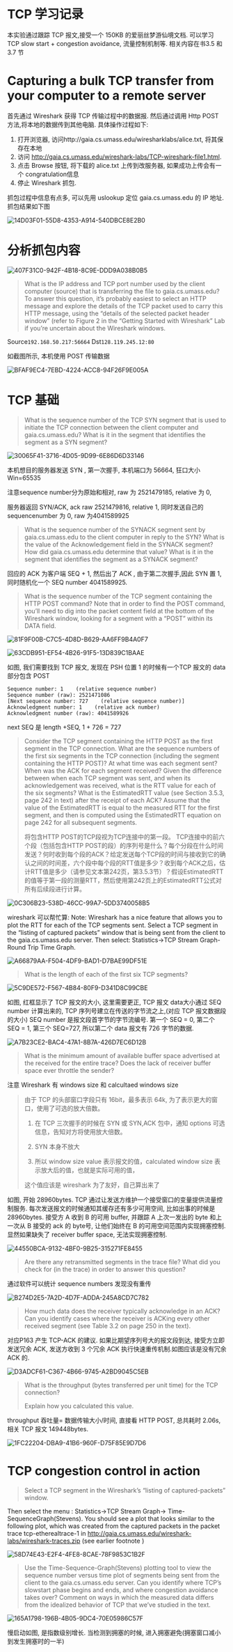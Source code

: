 # TCP 学习记录

本实验通过跟踪 TCP 报文,接受一个 150KB 的爱丽丝梦游仙境文档. 可以学习 TCP slow start + congestion avoidance, 流量控制机制等. 相关内容在书3.5 和 3.7 节

# Capturing a bulk TCP transfer from your computer to a remote server

首先通过 Wireshark 获得 TCP 传输过程中的数据报. 然后通过调用 Http POST 方法,将本地的数据传到其他电脑. 具体操作过程如下:

1. 打开浏览器, 访问http://gaia.cs.umass.edu/wiresharklabs/alice.txt, 将其保存在本地
2. 访问 http://gaia.cs.umass.edu/wireshark-labs/TCP-wireshark-file1.html.
3. 点击 Browse 按钮, 将下载的 alice.txt 上传到改服务器, 如果成功上传会有一个 congratulation信息
4. 停止 Wireshark 抓包.

抓包过程中信息有点多, 可以先用 uslookup 定位 gaia.cs.umass.edu 的 IP 地址. 抓包结果如下图

![14D03F01-55D8-4353-A914-540DBCE8E2B0](img/tcp_alice.png)

# 分析抓包内容

![407F31C0-942F-4B18-8C9E-DDD9A038B0B5](img/tcp_alice_ack_fin.png)

> What is the IP address and TCP port number used by the client computer (source) that is transferring the file to gaia.cs.umass.edu? To answer this question, it’s probably easiest to select an HTTP message and explore the details of the TCP packet used to carry this HTTP message, using the “details of the selected packet header window” (refer to Figure 2 in the “Getting Started with Wireshark” Lab if you’re uncertain about the Wireshark windows.

Source`192.168.50.217:56664` Dst`128.119.245.12:80`

如截图所示, 本机使用 POST 传输数据

![BFAF9EC4-7EBD-4224-ACC8-94F26F9E005A](img/tcp_http_post.png)



# TCP 基础

> What is the sequence number of the TCP SYN segment that is used to initiate the TCP connection between the client computer and gaia.cs.umass.edu? What is it in the segment that identifies the segment as a SYN segment?

![30065F41-3716-4D05-9D99-6E86D6D33146](img/tcp_syn_1.png)

本机想目的服务器发送 SYN , 第一次握手, 本机端口为 56664, 狂口大小 Win=65535

注意sequence number分为原始和相对, raw 为 2521479185, relative 为 0,

服务器返回 SYN/ACK, ack raw 2521479816, relative 1, 同时发送自己的 sequencenumber 为 0, raw 为4041589925

> What is the sequence number of the SYNACK segment sent by gaia.cs.umass.edu to the client computer in reply to the SYN? What is the value of the Acknowledgement field in the SYNACK segment? How did gaia.cs.umass.edu determine that value? What is it in the segment that identifies the segment as a SYNACK segment?

回应的 ACK 为客户端 SEQ + 1, 然后出了 ACK , 由于第二次握手,因此 SYN 置 1, 同时随机化一个 SEQ number 4041589925.

> What is the sequence number of the TCP segment containing the HTTP POST command? Note that in order to find the POST command, you’ll need to dig into the packet content field at the bottom of the Wireshark window, looking for a segment with a “POST” within its DATA field.

![81F9F00B-C7C5-4D8D-B629-AA6FF9B4A0F7](img/tcp_http_post_2.png)

![63CDB951-EF54-4B26-91F5-13D839C1BAAE](img/tcp_post.png)

如图, 我们需要找到 TCP 报文, 发现在 PSH 位置 1 的时候有一个TCP 报文的 data 部分包含 POST

```
Sequence number: 1    (relative sequence number)
Sequence number (raw): 2521471086
[Next sequence number: 727    (relative sequence number)]
Acknowledgment number: 1    (relative ack number)
Acknowledgment number (raw): 4041589926
```

next SEQ 是 length +SEQ, 1 + 726 = 727

> Consider the TCP segment containing the HTTP POST as the first segment in the TCP connection. What are the sequence numbers of the first six segments in the TCP connection (including the segment containing the HTTP POST)? At what time was each segment sent? When was the ACK for each segment received? Given the difference between when each TCP segment was sent, and when its acknowledgement was received, what is the RTT value for each of the six segments? What is the EstimatedRTT value (see Section 3.5.3, page 242 in text) after the receipt of each ACK? Assume that the value of the EstimatedRTT is equal to the measured RTT for the first segment, and then is computed using the EstimatedRTT equation on page 242 for all subsequent segments.
>
> 将包含HTTP POST的TCP段视为TCP连接中的第一段。 TCP连接中的前六个段（包括包含HTTP POST的段）的序列号是什么？每个分段在什么时间发送？何时收到每个段的ACK？给定发送每个TCP段的时间与接收到它的确认之间的时间差，六个段中每个段的RTT值是多少？收到每个ACK之后，估计RTT值是多少（请参见文本第242页，第3.5.3节）？假设EstimatedRTT的值等于第一段的测量RTT，然后使用第242页上的EstimatedRTT公式对所有后续段进行计算。

![0C306B23-538D-46CC-99A7-5DD3740058B5](img/tcp_http_response.png)

wireshark 可以帮忙算: Note: Wireshark has a nice feature that allows you to plot the RTT for each of the TCP segments sent. Select a TCP segment in the “listing of captured packets” window that is being sent from the client to the gaia.cs.umass.edu server. Then select: Statistics->TCP Stream Graph-Round Trip Time Graph.

![A66879AA-F504-4DF9-BAD1-D7BAE99DF51E](img/rtt_time.png)

> What is the length of each of the first six TCP segments?

![5C9DE572-F567-4B84-80F9-D341D8C99CBE](img/length_first_six.png)

如图, 红框显示了 TCP 报文的大小, 这里需要更正, TCP 报文 data大小通过 SEQ number 计算出来的, TCP 序列号建立在传送的字节流之上,(对应 TCP 报文数据段的大小) SEQ number 是报文段首字节的字节流编号. 第一个 SEQ = 0, 第二个SEQ = 1, 第三个 SEQ=727, 所以第二个 data 报文有 726 字节的数据.

![A7B23CE2-BAC4-47A1-8B7A-426D7EC6D12B](img/tcp_seq.png)

> What is the minimum amount of available buffer space advertised at the received for the entire trace? Does the lack of receiver buffer space ever throttle the sender?

注意 Wireshark 有 windows size 和 calcultaed windows size

> 由于 TCP 的头部窗口字段只有 16bit，最多表示 64k, 为了表示更大的窗口，使用了可选的放大倍数。
>
> 1. 在 TCP 三次握手的时候在 SYN 或 SYN,ACK 包中，通知 options 可选信息，告知对方将使用放大倍数。
>
> 2. SYN 本身不放大
>
> 3. 所以 window size value 表示报文的值，calculated window size 表示放大后的值，也就是实际可用的值，
>
> 这个值应该是 wireshark 为了友好，自己算出来了

如图, 开始 28960bytes. TCP 通过让发送方维护一个接受窗口的变量提供流量控制服务. 每次发送报文的时候通知其缓存还有多少可用空间, 比如出事的时候是 28960bytes. 接受方 A 收到 B 的可用 buffer, 并跟踪 A 上次一发出的 byte 和上一次从 B 接受的 ack 的 byte号, 让他们始终在 B 的可用空间范围内实现拥塞控制. 显然如果缺失了 receiver buffer space, 无法实现拥塞控制.

![44550BCA-9132-4BF0-9B25-315271FE8455](img/tcp_buffer.png)

> Are there any retransmitted segments in the trace file? What did you check for (in the trace) in order to answer this question?

通过软件可以统计 sequence numbers 发现没有重传

![B274D2E5-7A2D-4D7F-ADDA-245A8CD7C782](img/tcp_seqn.png)

> How much data does the receiver typically acknowledge in an ACK? Can you identify cases where the receiver is ACKing every other received segment (see Table 3.2 on page 250 in the text).

对应P163 产生 TCP-ACK 的建议. 如果比期望序列号大的报文段到达, 接受方立即发送冗余 ACK, 发送方收到 3 个冗余 ACK 执行快速重传机制.如图应该是没有冗余 ACK 的.

![D3ADCF61-C367-4B66-9745-A2BD9045C5EB](../../../../../../var/folders/90/z6jwpp5n6zxc55ynth68013r0000gn/T/ro.nextwave.Snappy/ro.nextwave.Snappy/D3ADCF61-C367-4B66-9745-A2BD9045C5EB.png)

> What is the throughput (bytes transferred per unit time) for the TCP connection?
>
> Explain how you calculated this value.

throughput 吞吐量= 数据传输大小/时间, 直接看 HTTP POST, 总共耗时 2.06s, 相关 TCP 报文 149448bytes.

![1FC22204-DBA9-41B6-960F-D75F85E9D7D6](img/tcp_throughput.png)

# TCP congestion control in action

> Select a TCP segment in the Wireshark’s “listing of captured-packets” window.

Then select the menu : Statistics->TCP Stream Graph-> Time-SequenceGraph(Stevens). You should see a plot that looks similar to the following plot, which was created from the captured packets in the packet trace tcp-etherealtrace-1 in http://gaia.cs.umass.edu/wireshark-labs/wireshark-traces.zip (see earlier footnote )

![58D74E43-E2F4-4FE8-8CAE-78F9853C1B2F](img/tcp_拥塞控制.png)

> Use the Time-Sequence-Graph(Stevens) plotting tool to view the sequence number versus time plot of segments being sent from the client to the gaia.cs.umass.edu server. Can you identify where TCP’s slowstart phase begins and ends, and where congestion avoidance takes over? Comment on ways in which the measured data differs from the idealized behavior of TCP that we’ve studied in the text.

![165A1798-196B-4B05-9DC4-70E05986C57F](../../../../../../var/folders/90/z6jwpp5n6zxc55ynth68013r0000gn/T/ro.nextwave.Snappy/ro.nextwave.Snappy/165A1798-196B-4B05-9DC4-70E05986C57F.png)

慢启动如图, 是指数级别增长. 当检测到拥塞的时候, 进入拥塞避免(拥塞窗口减小到发生拥塞时的一半)